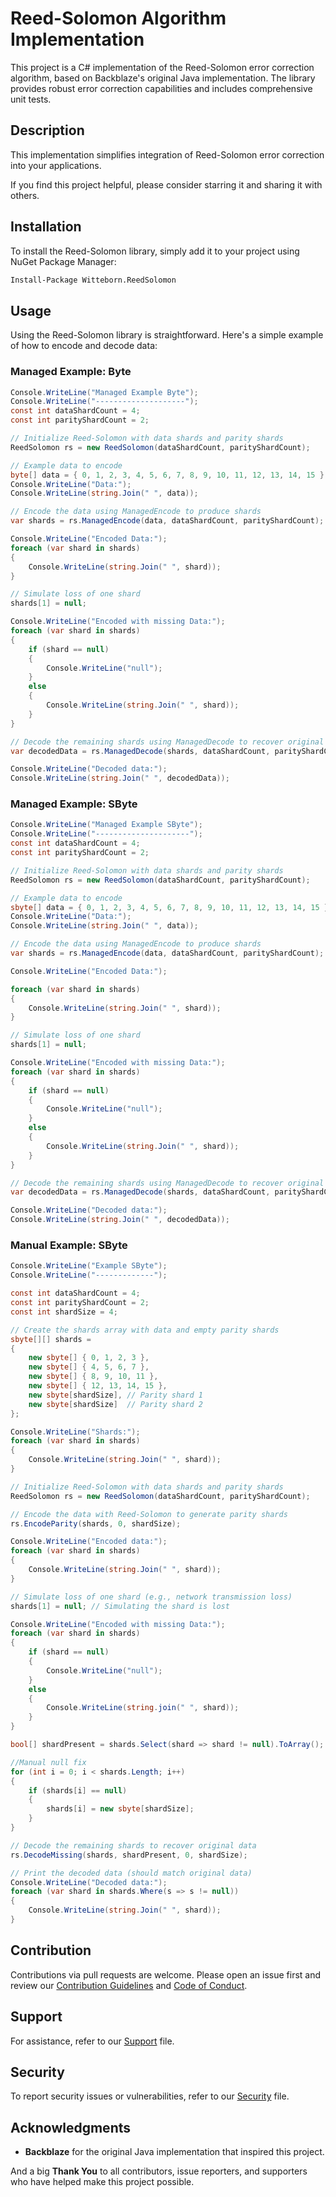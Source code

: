 # Reed-Solomon Algorithm Implementation

This project is a C# implementation of the Reed-Solomon error correction algorithm, based on Backblaze's original Java implementation. The library provides robust error correction capabilities and includes comprehensive unit tests.

## Description

This implementation simplifies integration of Reed-Solomon error correction into your applications.

If you find this project helpful, please consider starring it and sharing it with others.

## Installation

To install the Reed-Solomon library, simply add it to your project using NuGet Package Manager:

```bash
Install-Package Witteborn.ReedSolomon
```

## Usage

Using the Reed-Solomon library is straightforward. Here's a simple example of how to encode and decode data:

### Managed Example: Byte

```csharp
Console.WriteLine("Managed Example Byte");
Console.WriteLine("--------------------");
const int dataShardCount = 4;
const int parityShardCount = 2;

// Initialize Reed-Solomon with data shards and parity shards
ReedSolomon rs = new ReedSolomon(dataShardCount, parityShardCount);

// Example data to encode
byte[] data = { 0, 1, 2, 3, 4, 5, 6, 7, 8, 9, 10, 11, 12, 13, 14, 15 };
Console.WriteLine("Data:");
Console.WriteLine(string.Join(" ", data));

// Encode the data using ManagedEncode to produce shards
var shards = rs.ManagedEncode(data, dataShardCount, parityShardCount);

Console.WriteLine("Encoded Data:");
foreach (var shard in shards)
{
    Console.WriteLine(string.Join(" ", shard));
}

// Simulate loss of one shard 
shards[1] = null;

Console.WriteLine("Encoded with missing Data:");
foreach (var shard in shards)
{
    if (shard == null)
    {
        Console.WriteLine("null");
    }
    else
    {
        Console.WriteLine(string.Join(" ", shard));
    }
}

// Decode the remaining shards using ManagedDecode to recover original data
var decodedData = rs.ManagedDecode(shards, dataShardCount, parityShardCount);

Console.WriteLine("Decoded data:");
Console.WriteLine(string.Join(" ", decodedData));
```

### Managed Example: SByte

```csharp
Console.WriteLine("Managed Example SByte");
Console.WriteLine("---------------------");
const int dataShardCount = 4;
const int parityShardCount = 2;

// Initialize Reed-Solomon with data shards and parity shards
ReedSolomon rs = new ReedSolomon(dataShardCount, parityShardCount);

// Example data to encode
sbyte[] data = { 0, 1, 2, 3, 4, 5, 6, 7, 8, 9, 10, 11, 12, 13, 14, 15 };
Console.WriteLine("Data:");
Console.WriteLine(string.Join(" ", data));

// Encode the data using ManagedEncode to produce shards
var shards = rs.ManagedEncode(data, dataShardCount, parityShardCount);

Console.WriteLine("Encoded Data:");

foreach (var shard in shards)
{
    Console.WriteLine(string.Join(" ", shard));
}

// Simulate loss of one shard 
shards[1] = null;

Console.WriteLine("Encoded with missing Data:");
foreach (var shard in shards)
{
    if (shard == null)
    {
        Console.WriteLine("null");
    }
    else
    {
        Console.WriteLine(string.Join(" ", shard));
    }
}

// Decode the remaining shards using ManagedDecode to recover original data
var decodedData = rs.ManagedDecode(shards, dataShardCount, parityShardCount);

Console.WriteLine("Decoded data:");
Console.WriteLine(string.Join(" ", decodedData));
```

### Manual Example: SByte

```csharp
Console.WriteLine("Example SByte");
Console.WriteLine("-------------");

const int dataShardCount = 4;
const int parityShardCount = 2;
const int shardSize = 4;

// Create the shards array with data and empty parity shards
sbyte[][] shards =
{
    new sbyte[] { 0, 1, 2, 3 },
    new sbyte[] { 4, 5, 6, 7 },
    new sbyte[] { 8, 9, 10, 11 },
    new sbyte[] { 12, 13, 14, 15 },
    new sbyte[shardSize], // Parity shard 1
    new sbyte[shardSize]  // Parity shard 2
};

Console.WriteLine("Shards:");
foreach (var shard in shards)
{
    Console.WriteLine(string.Join(" ", shard));
}

// Initialize Reed-Solomon with data shards and parity shards
ReedSolomon rs = new ReedSolomon(dataShardCount, parityShardCount);

// Encode the data with Reed-Solomon to generate parity shards
rs.EncodeParity(shards, 0, shardSize);

Console.WriteLine("Encoded data:");
foreach (var shard in shards)
{
    Console.WriteLine(string.Join(" ", shard));
}

// Simulate loss of one shard (e.g., network transmission loss)
shards[1] = null; // Simulating the shard is lost

Console.WriteLine("Encoded with missing Data:");
foreach (var shard in shards)
{
    if (shard == null)
    {
        Console.WriteLine("null");
    }
    else
    {
        Console.WriteLine(string.join(" ", shard));
    }
}

bool[] shardPresent = shards.Select(shard => shard != null).ToArray();

//Manual null fix
for (int i = 0; i < shards.Length; i++)
{
    if (shards[i] == null)
    {
        shards[i] = new sbyte[shardSize];
    }
}

// Decode the remaining shards to recover original data
rs.DecodeMissing(shards, shardPresent, 0, shardSize);

// Print the decoded data (should match original data)
Console.WriteLine("Decoded data:");
foreach (var shard in shards.Where(s => s != null))
{
    Console.WriteLine(string.Join(" ", shard));
}
```

## Contribution

Contributions via pull requests are welcome. Please open an issue first and review our [Contribution Guidelines](./CONTRIBUTING.md) and [Code of Conduct](./CODE_OF_CONDUCT.md).

## Support

For assistance, refer to our [Support](./SUPPORT.md) file.

## Security

To report security issues or vulnerabilities, refer to our [Security](./SECURITY.md) file.

## Acknowledgments

- **Backblaze** for the original Java implementation that inspired this project.

And a big **Thank You** to all contributors, issue reporters, and supporters who have helped make this project possible.